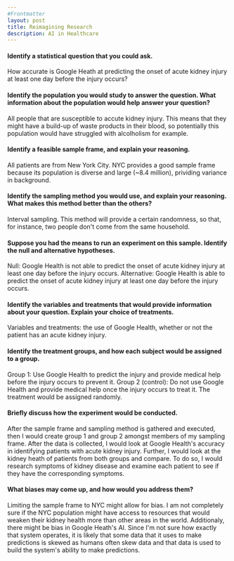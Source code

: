 ```yaml
---
#Frontmatter
layout: post
title: Reimagining Research
description: AI in Healthcare
---
```


#### Identify a statistical question that you could ask. 
How accurate is Google Heath at predicting the onset of acute kidney injury at least one day before the injury occurs?

#### Identify the population you would study to answer the question. What information about the population would help answer your question?
All people that are susceptible to accute kidney injury. This means that they might have a build-up of waste products in their blood, so potentially this population would have struggled with alcolholism for example. 

#### Identify a feasible sample frame, and explain your reasoning.
All patients are from New York City. NYC provides a good sample frame because its population is diverse and large (~8.4 million), prividing variance in background. 

#### Identify the sampling method you would use, and explain your reasoning. What makes this method better than the others?
Interval sampling. This method will provide a certain randomness, so that, for instance, two people don't come from the same household. 

#### Suppose you had the means to run an experiment on this sample. Identify the null and alternative hypotheses.
Null: Google Health is not able to predict the onset of acute kidney injury at least one day before the injury occurs.
Alternative: Google Health is able to predict the onset of acute kidney injury at least one day before the injury occurs.

#### Identify the variables and treatments that would provide information about your question. Explain your choice of treatments.
Variables and treatments: the use of Google Health, whether or not the patient has an acute kidney injury.

#### Identify the treatment groups, and how each subject would be assigned to a group.
Group 1: Use Google Health to predict the injury and provide medical help before the injury occurs to prevent it.
Group 2 (control): Do not use Google Health and provide medical help once the injury occurs to treat it.
The treatment would be assigned randomly.

#### Briefly discuss how the experiment would be conducted.
After the sample frame and sampling method is gathered and executed, then I would create group 1 and group 2 amongst members of my sampling frame. After the data is collected, I would look at Google Health's accuracy in identifying patients with acute kidney injury. Further, I would look at the kidney heath of patients from both groups and compare. To do so, I would research symptoms of kidney disease and examine each patient to see if they have the corresponding symptoms.

#### What biases may come up, and how would you address them?
Limiting the sample frame to NYC might allow for bias. I am not completely sure if the NYC population might have access to resources that would weaken their kidney health more than other areas in the world. Additionaly, there might be bias in Google Heath's AI. Since I'm not sure how exactly that system operates, it is likely that some data that it uses to make predictions is skewed as humans often skew data and that data is used to build the system's ability to make predictions. 